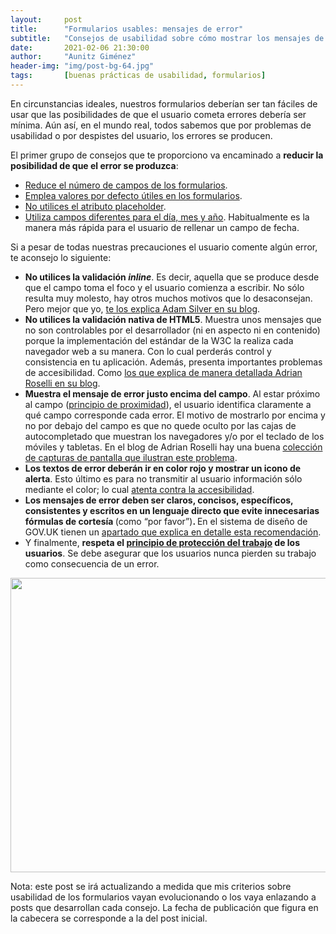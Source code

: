 ```yaml
---
layout:     post
title:      "Formularios usables: mensajes de error"
subtitle:   "Consejos de usabilidad sobre cómo mostrar los mensajes de error"
date:       2021-02-06 21:30:00
author:     "Aunitz Giménez"
header-img: "img/post-bg-64.jpg"
tags:       [buenas prácticas de usabilidad, formularios]
---
```


<p>En circunstancias ideales, nuestros formularios deberían ser tan fáciles de usar que las posibilidades de que el usuario cometa errores debería ser mínima. Aún así, en el mundo real, todos sabemos que por problemas de usabilidad o por despistes del usuario, los errores se producen.</p>

<p>El primer grupo de consejos que te proporciono va encaminado a <strong>reducir la posibilidad de que el error se produzca</strong>:</p>
<ul>
    <li><a href="{{ site.baseurl }}{% post_url 2017-03-09-tip-4-reducir-campos-formulario %}">Reduce el número de campos de los formularios</a>.</li>
    <li><a href="{{ site.baseurl }}{% post_url 2019-10-28-tip-14-emplea-valores-por-defecto-utiles-en-formularios %}">Emplea valores por defecto útiles en los formularios</a>.</li>
    <li><a href="{{ site.baseurl }}{% post_url 2020-01-29-tip-17-no-utilices-atributo-placeholder %}">No utilices el atributo placeholder</a>.</li>
    <li><a href="{{ site.baseurl }}{% post_url 2021-01-17-formularios-usables-campos-de-fecha %}">Utiliza campos diferentes para el día, mes y año</a>. Habitualmente es la manera más rápida para el usuario de rellenar un campo de fecha.</li>
</ul>

<p>Si a pesar de todas nuestras precauciones el usuario comente algún error, te aconsejo lo siguiente:</p>

<ul>
    <li><strong>No utilices la validación <em>inline</em></strong>. Es decir, aquella que se produce desde que el campo toma el foco y el usuario comienza a escribir. No sólo resulta muy molesto, hay otros muchos motivos que lo desaconsejan. Pero mejor que yo, <a href="https://adamsilver.io/articles/live-validation-is-problematic/" target="_blank" rel="noopener noreferrer">te los explica Adam Silver en su blog</a>.</li>
    <li><strong>No utilices la validación nativa de HTML5</strong>. Muestra unos mensajes que no son controlables por el desarrollador (ni en aspecto ni en contenido) porque la implementación del estándar de la W3C la realiza cada navegador web a su manera. Con lo cual perderás control y consistencia en tu aplicación. Además, presenta importantes problemas de accesibilidad. Como <a href="https://adrianroselli.com/2019/02/avoid-default-field-validation.html" target="_blank" rel="noopener noreferrer">los que explica de manera detallada Adrian Roselli en su blog</a>.</li>
    <li><strong>Muestra el mensaje de error justo encima del campo</strong>. Al estar próximo al campo (<a href="{{ site.baseurl }}{% post_url 2018-01-22-ley-06-principio-de-la-proximidad %}">principio de proximidad</a>), el usuario identifica claramente a qué campo corresponde cada error. El motivo de mostrarlo por encima y no por debajo del campo es que no quede oculto por las cajas de autocompletado que muestran los navegadores y/o por el teclado de los móviles y tabletas. En el blog de Adrian Roselli hay una buena <a href="https://adrianroselli.com/2017/01/avoid-messages-under-fields.html" target="_blank" rel="noopener noreferrer">colección de capturas de pantalla que ilustran este problema</a>.</li>
    <li><strong>Los textos de error deberán ir en color rojo y mostrar un icono de alerta</strong>. Esto último es para no transmitir al usuario información sólo mediante el color; lo cual <a href="{{ site.baseurl }}{% post_url 2019-02-22-accesibilidad-web-al-alcance-de-todos %}">atenta contra la accesibilidad</a>.</li>
    <li><strong>Los mensajes de error deben ser claros, concisos, específicos, consistentes y escritos en un lenguaje directo que evite innecesarias fórmulas de cortesía </strong>(como “por favor”)<strong>. </strong>En el sistema de diseño de GOV.UK tienen un <a href="https://design-system.service.gov.uk/components/error-message/" target="_blank" rel="noopener noreferrer">apartado que explica en detalle esta recomendación</a>.</li>
    <li>Y finalmente, <strong>respeta el <a href="{{ site.baseurl }}{% post_url 2017-01-18-principios-usabilidad %}">principio de protección del trabajo</a> de los usuarios</strong>. Se debe asegurar que los usuarios nunca pierden su trabajo como consecuencia de un error.</li>
</ul>

<p><img src="{{ site.baseurl }}/img/formularios-usables-mensajes-de-error.png" loading="lazy" alt="" width="521" height="471"></p>

<p class="small">Nota: este post se irá actualizando a medida que mis criterios sobre usabilidad de los formularios vayan evolucionando o los vaya enlazando a posts que desarrollan cada consejo. La fecha de publicación que figura en la cabecera se corresponde a la del post inicial.</p>